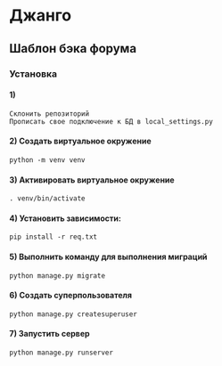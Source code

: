 # Джанго
## Шаблон бэка форума

### Установка

#### 1) 
    Склонить репозиторий
    Прописать свое подключение к БД в local_settings.py
  
#### 2) Создать виртуальное окружение
    python -m venv venv

#### 3) Активировать виртуальное окружение
    . venv/bin/activate
   
#### 4) Установить зависимости:
    pip install -r req.txt

#### 5) Выполнить команду для выполнения миграций
    python manage.py migrate

#### 6) Создать суперпользователя
    python manage.py createsuperuser

#### 7) Запустить сервер
    python manage.py runserver
